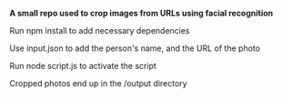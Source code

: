 **A small repo used to crop images from URLs using facial recognition**

Run npm install to add necessary dependencies

Use input.json to add the person's name, and the URL of the photo

Run node script.js to activate the script

Cropped photos end up in the /output directory

